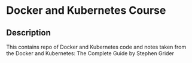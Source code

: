 # Docker and Kubernetes Course
## Description
This contains repo of Docker and Kubernetes code and notes taken from the Docker and Kubernetes: The Complete Guide by Stephen Grider

